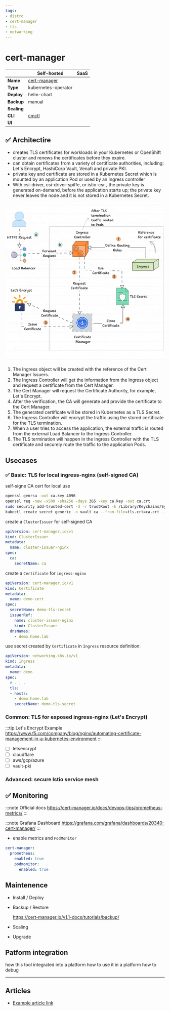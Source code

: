 ```yaml
---
tags:
- distro
- cert-manager
- tls
- networking
---
```


# cert-manager

||Self-hosted|SaaS|
|-|-|-|
|**Name**|[cert-manager](https://cert-manager.io)||
|**Type**|kubernetes-operator||
|**Deploy**|helm-chart||
|**Backup**|manual||
|**Scaling**|||
|**CLI**|[cmctl](https://cert-manager.io/docs/reference/cmctl/)||
|**UI**|||

## :white_check_mark: Architectire

* creates TLS certificates for workloads in your Kubernetes or OpenShift cluster and renews the certificates before they expire.
* can obtain certificates from a variety of certificate authorities, including: Let's Encrypt, HashiCorp Vault, Venafi and private PKI.
* private key and certificate are stored in a Kubernetes Secret which is mounted by an application Pod or used by an Ingress controller
* With csi-driver, csi-driver-spiffe, or istio-csr , the private key is generated on-demand, before the application starts up; the private key never leaves the node and it is not stored in a Kubernetes Secret.

![cert manager workflow](.img/cert-manager-workflow.gif)

1. The Ingress object will be created with the reference of the Cert Manager Issuers.
2. The Ingress Controller will get the information from the Ingress object and request a certificate from the Cert Manager.
3. The Cert Manager will request the Certificate Authority, for example, Let's Encrypt.
4. After the verification, the CA will generate and provide the certificate to the Cert Manager.
5. The generated certificate will be stored in Kubernetes as a TLS Secret.
6. The Ingress Controller will encrypt the traffic using the stored certificate for the TLS termination.
7. When a user tries to access the application, the external traffic is routed from the external Load Balancer to the Ingress Controller.
8. The TLS termination will happen in the Ingress Controller with the TLS certificate and securely route the traffic to the application Pods.

## Usecases

### :white_check_mark: Basic: TLS for local ingress-nginx (self-signed CA)

self-signe CA cert for local use

```bash
openssl genrsa -out ca.key 4096
openssl req -new -x509 -sha256 -days 365 -key ca.key -out ca.crt
sudo security add-trusted-cert -d -r trustRoot -k /Library/Keychains/System.keychain ca.crt
kubectl create secret generic -n vault ca --from-file=tls.crt=ca.crt --from-file=tls.key=ca.key
```

create a `ClusterIssuer` for self-signed CA

```yaml
apiVersion: cert-manager.io/v1
kind: ClusterIssuer
metadata:
  name: cluster-issuer-nginx
spec:
  ca:
    secretName: ca
```

create a `Certificate` for `ingress-nginx`

```yaml
apiVersion: cert-manager.io/v1
kind: Certificate
metadata:
  name: demo-cert
spec:
  secretName: demo-tls-secret
  issuerRef:
    name: cluster-issuer-nginx
    kind: ClusterIssuer
  dnsNames:
    - demo.home.lab
```

use secret created by `Certificate` in `Ingress` resource definition:

```yaml
apiVersion: networking.k8s.io/v1
kind: Ingress
metadata:
  name: demo
spec:
  # . . .
  tls:
  - hosts:
    - demo.home.lab
    secretName: demo-tls-secret
```

### Common: TLS for exposed ingress-nginx (Let's Encrypt)

:::tip Let's Encrypt Example
https://www.f5.com/company/blog/nginx/automating-certificate-management-in-a-kubernetes-environment
:::

- [ ] letsencrypt
- [ ] cloudflare
- [ ] aws/gcp/azure
- [ ] vault-pki

### Advanced: secure Istio service mesh

## :white_check_mark: Monitoring

:::note Official docs
https://cert-manager.io/docs/devops-tips/prometheus-metrics/
:::

:::note Grafana Dashboard
https://grafana.com/grafana/dashboards/20340-cert-manager/
:::

- enable metrics and `PodMonitor`

```yaml
cert-manager:
  prometheus:
    enabled: true
    podmonitor:
      enabled: true
```

## Maintenence

- Install / Deploy
- Backup / Restore

  https://cert-manager.io/v1.1-docs/tutorials/backup/

- Scaling
- Upgrade

## Patform integration

how this tool integrated into a platform
how to use it in a platform
how to debug

---

## Articles

* [Example article link](#)
